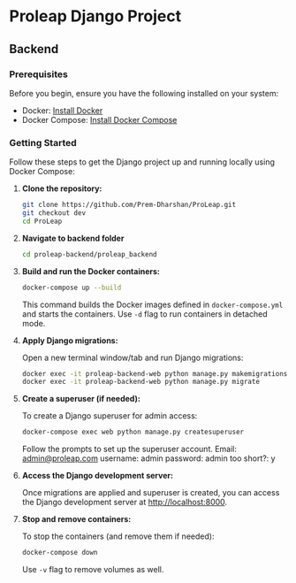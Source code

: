 # Proleap Django Project

## Backend

### Prerequisites

Before you begin, ensure you have the following installed on your system:

- Docker: [Install Docker](https://docs.docker.com/get-docker/)
- Docker Compose: [Install Docker Compose](https://docs.docker.com/compose/install/)

### Getting Started

Follow these steps to get the Django project up and running locally using Docker Compose:

1. **Clone the repository:**

   ```bash
   git clone https://github.com/Prem-Dharshan/ProLeap.git
   git checkout dev
   cd ProLeap
   ```

2. **Navigate to backend folder**

    ```bash
    cd proleap-backend/proleap_backend
    ```



3. **Build and run the Docker containers:**

   ```bash
   docker-compose up --build
   ```

   This command builds the Docker images defined in `docker-compose.yml` and starts the containers. Use `-d` flag to run containers in detached mode.

4. **Apply Django migrations:**

   Open a new terminal window/tab and run Django migrations:

   ```bash
   docker exec -it proleap-backend-web python manage.py makemigrations
   docker exec -it proleap-backend-web python manage.py migrate
   ```

5. **Create a superuser (if needed):**

   To create a Django superuser for admin access:

   ```bash
   docker-compose exec web python manage.py createsuperuser
   ```

   Follow the prompts to set up the superuser account.
   Email: admin@proleap.com
   username: admin
   password: admin
   too short?: y

6. **Access the Django development server:**

   Once migrations are applied and superuser is created, you can access the Django development server at [http://localhost:8000](http://localhost:8000).

7. **Stop and remove containers:**

   To stop the containers (and remove them if needed):

   ```bash
   docker-compose down
   ```

   Use `-v` flag to remove volumes as well.